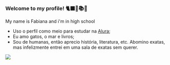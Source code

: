 ### Welcome to my profile! 🐈‍⬛🌊📚💗
My name is Fabiana and i'm in high school

- Uso o perfil como meio para estudar na [Alura](https://www.alura.com.br);
- Eu amo gatos, o mar e livros;
- Sou de humanas, então aprecio história, literatura, etc. Abomino exatas, mas infelizmente entrei em uma sala de exatas sem querer.

![](https://media1.tenor.com/m/L6kLCOWCpxoAAAAd/owlkitty-pirates.gif)
